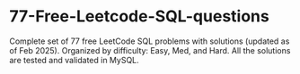 # 77-Free-Leetcode-SQL-questions
Complete set of 77 free LeetCode SQL problems with solutions (updated as of Feb 2025).
Organized by difficulty: Easy, Med, and Hard.
All the solutions are tested and validated in MySQL.
